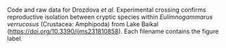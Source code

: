 Code and raw data for Drozdova *et al.* Experimental crossing confirms reproductive isolation between cryptic species within *Eulimnogammarus verrucosus* (Crustacea: Amphipoda) from Lake Baikal (https://doi.org/10.3390/ijms231810858).
Each filename contains the figure label.
